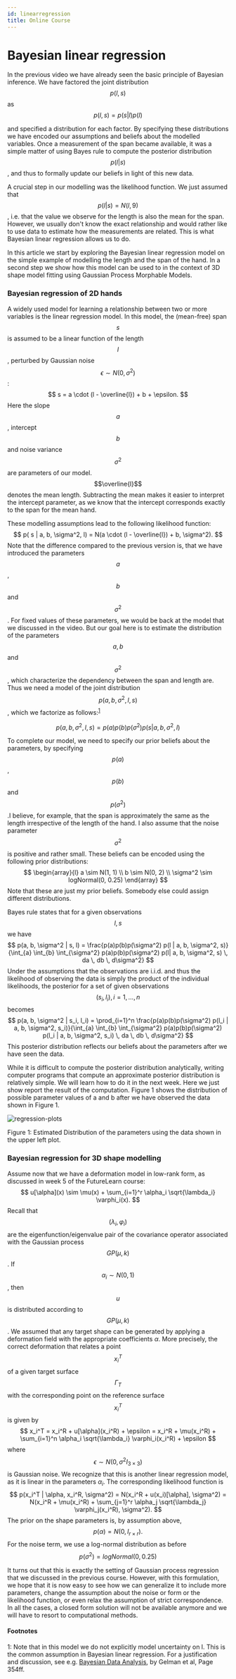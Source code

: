 ```yaml
---
id: linearregression
title: Online Course
---
```

# Bayesian linear regression


In the previous video we have already seen the basic principle of Bayesian inference.
We have factored the joint distribution $$p(l,s)$$ as
$$
p(l, s) = p(s|l)p(l)
$$

and specified a distribution for each factor. By specifying these distributions we have encoded
our assumptions and beliefs about the modelled variables.
Once a measurement of the span became available, it was a simple matter of using Bayes rule to
compute the posterior distribution $$p(l | s)$$, and thus to formally update our beliefs in light of
this new data.

A crucial step in our modelling was the likelihood function. We just assumed that
$$p(l | s) = N(l, 9)$$, i.e. that the value we observe for the length is also the
mean for the span. However, we usually don't know the exact relationship and would rather like
to use data to estimate how the measurements are related. This is what Bayesian linear regression allows us to do.

In this article we start by exploring the Bayesian linear regression model on the simple example of modelling the length and the span of the hand. In a second step we show how this model can be used to
in the context of 3D shape model fitting using Gaussian Process Morphable Models.


### Bayesian regression of 2D hands

A widely used model for learning a relationship between two or more variables is the linear regression model.
In this model, the (mean-free) span $$s$$ is assumed to be a linear function of the  length $$l$$, perturbed by Gaussian noise $$\epsilon \sim N(0, \sigma^2)$$:
$$
s = a \cdot (l - \overline{l}) + b + \epsilon.
$$
Here the slope $$a$$, intercept $$b$$ and noise variance $$\sigma^2$$ are parameters of our model. $$\overline{l}$$ denotes the mean length. Subtracting the mean makes it easier to interpret the intercept parameter, as we know that the intercept corresponds exactly to the span for the mean hand.

These modelling assumptions lead to the following likelihood function:
$$
p( s | a, b, \sigma^2, l) = N(a \cdot (l - \overline{l}) + b, \sigma^2).
$$
Note that the difference compared to the previous version is, that we have introduced the parameters $$a$$, $$b$$ and $$\sigma^2$$. For fixed values of these parameters, we would be back at the model that we discussed in the video. But our goal here is to estimate the distribution of the parameters $$a, b$$ and $$\sigma^2$$, which
characterize the dependency between the span and length are. Thus we need a model of the joint distribution
$$p(a, b, \sigma^2, l, s)$$, which we factorize as follows:<sup>[1](#regression-footnote)</sup>

$$
p(a,b, \sigma^2, l, s) = p(a)p(b)p(\sigma^2)p(s| a, b, \sigma^2, l)
$$

To complete our model, we need to specify our prior beliefs about the parameters, by specifying $$p(a)$$, $$p(b)$$ and $$p(\sigma^2)$$.I believe, for example, that the span is approximately the same as the length irrespective of the length of the hand. I also assume that the noise parameter $$\sigma^2$$ is positive and rather small. These beliefs can be encoded using the following prior distributions:
$$
\begin{array}{l}
a \sim N(1, 1) \\
b \sim N(0, 2) \\
\sigma^2 \sim logNormal(0, 0.25)
\end{array}
$$
Note that these are just my prior beliefs. Somebody else could assign different distributions.

Bayes rule states that for a given observations $$l, s$$ we have
$$
p(a, b, \sigma^2 | s, l) = \frac{p(a)p(b)p(\sigma^2) p(l | a, b, \sigma^2, s)}{\int_{a} \int_{b} \int_{\sigma^2} p(a)p(b)p(\sigma^2) p(l| a, b, \sigma^2, s) \, da \, db \, d\sigma^2}
$$
Under the assumptions that the observations are i.i.d. and thus the likelihood of observing the data is simply the product of the
individual likelihoods, the posterior for a set of given observations $$(s_i, l_i), i = 1, \ldots, n$$ becomes
$$
p(a, b, \sigma^2 | s_i, l_i) = \prod_{i=1}^n \frac{p(a)p(b)p(\sigma^2) p(l_i | a, b, \sigma^2, s_i)}{\int_{a} \int_{b} \int_{\sigma^2} p(a)p(b)p(\sigma^2) p(l_i | a, b, \sigma^2, s_i) \, da \, db \, d\sigma^2}
$$
This posterior distribution reflects our beliefs about the parameters after we have seen the data.

While it is difficult to compute the posterior distribution analytically, writing computer
programs that compute an approximate posterior distribution is relatively simple. We will learn how to do it in the next week. Here we just show report the result of the computation.
Figure 1 shows the distribution of possible parameter values of a and b after we have observed the  data shown in Figure 1. 

![regression-plots](images/bayesian-linear-regression-hand.png) <figcaption>Figure 1: Estimated Distribution of the parameters using the data shown in the 
upper left plot. </figcaption>


### Bayesian regression for 3D shape modelling

Assume now that we have a deformation model in low-rank form, as discussed in
week 5 of the FutureLearn course:
$$
u[\alpha](x) \sim \mu(x) + \sum_{i=1}^r \alpha_i \sqrt{\lambda_i} \varphi_i(x).
$$
Recall that $$(\lambda_i, \varphi_i)$$ are the eigenfunction/eigenvalue pair of the covariance operator associated with the Gaussian process $$GP(\mu, k)$$. If
$$\alpha_i \sim N(0, 1)$$, then $$u$$ is distributed according to $$GP(\mu, k)$$.
We assumed that any target shape can be generated by applying
a deformation field with the appropriate coefficients $\alpha$. More precisely,
the correct deformation that relates a point $$x_i^T$$ of a given target surface $$\Gamma_T$$  with the corresponding point on the reference surface $$x_i^T$$ is given by
$$
x_i^T = x_i^R + u[\alpha](x_i^R) + \epsilon = x_i^R + \mu(x_i^R) + \sum_{i=1}^n \alpha_i \sqrt{\lambda_i} \varphi_i(x_i^R) + \epsilon
$$
where
$$
\epsilon \sim N(0, \sigma^2 I_{3 \times 3})
$$
is Gaussian noise.
We recognize that this is another linear regression model, as it is linear in the parameters $\alpha_i$.
The corresponding likelihood function is
$$
p(x_i^T | \alpha, x_i^R, \sigma^2) = N(x_i^R + u(x_i)[\alpha], \sigma^2) = N(x_i^R + \mu(x_i^R) + \sum_{j=1}^r \alpha_j \sqrt{\lambda_j} \varphi_j(x_i^R), \sigma^2).
$$
The prior on the shape parameters is, by assumption above,
$$
p(\alpha) = N(0, I_{r \times r}).
$$
For the noise term, we use a log-normal distribution as before
$$
p(\sigma^2) = logNormal(0, 0.25)
$$


It turns out that this is exactly the setting of Gaussian process regression that we discussed in the previous course. However, with this formulation, we hope that it is now easy to see how we can generalize it to include more parameters, change the assumption about the noise or form or the likelihood function, or even relax the assumption of
strict correspondence. In all the cases, a closed form solution will not be available anymore
and we will have to resort to computational methods.

#### Footnotes
<a name="regression-footnote">1</a>: Note that in this model we do not explicitly model uncertainty on l. This is the common assumption in Bayesian linear regression. For a justification and discussion, see e.g. [Bayesian Data Analysis](http://www.stat.columbia.edu/~gelman/book/), by Gelman et al, Page 354ff.
